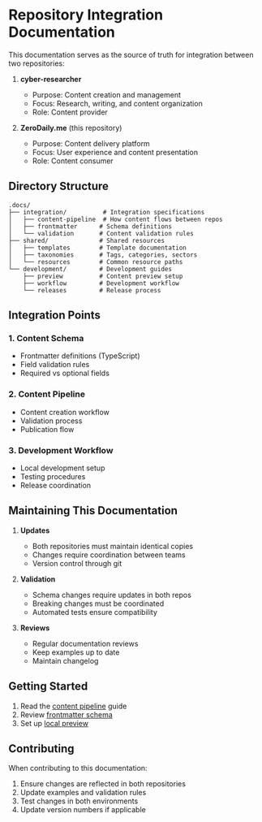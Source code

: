 # Repository Integration Documentation

This documentation serves as the source of truth for integration between two repositories:

1. **cyber-researcher**
   - Purpose: Content creation and management
   - Focus: Research, writing, and content organization
   - Role: Content provider

2. **ZeroDaily.me** (this repository)
   - Purpose: Content delivery platform
   - Focus: User experience and content presentation
   - Role: Content consumer

## Directory Structure

```
.docs/
├── integration/          # Integration specifications
│   ├── content-pipeline  # How content flows between repos
│   ├── frontmatter      # Schema definitions
│   └── validation       # Content validation rules
├── shared/              # Shared resources
│   ├── templates        # Template documentation
│   ├── taxonomies       # Tags, categories, sectors
│   └── resources        # Common resource paths
└── development/         # Development guides
    ├── preview          # Content preview setup
    ├── workflow         # Development workflow
    └── releases         # Release process
```

## Integration Points

### 1. Content Schema
- Frontmatter definitions (TypeScript)
- Field validation rules
- Required vs optional fields

### 2. Content Pipeline
- Content creation workflow
- Validation process
- Publication flow

### 3. Development Workflow
- Local development setup
- Testing procedures
- Release coordination

## Maintaining This Documentation

1. **Updates**
   - Both repositories must maintain identical copies
   - Changes require coordination between teams
   - Version control through git

2. **Validation**
   - Schema changes require updates in both repos
   - Breaking changes must be coordinated
   - Automated tests ensure compatibility

3. **Reviews**
   - Regular documentation reviews
   - Keep examples up to date
   - Maintain changelog

## Getting Started

1. Read the [content pipeline](./integration/content-pipeline.md) guide
2. Review [frontmatter schema](./integration/frontmatter-schema.md)
3. Set up [local preview](./development/preview.md)

## Contributing

When contributing to this documentation:
1. Ensure changes are reflected in both repositories
2. Update examples and validation rules
3. Test changes in both environments
4. Update version numbers if applicable
